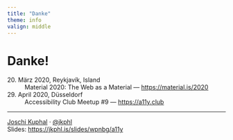 ```yaml
---
title: "Danke"
theme: info
valign: middle
---
```

# Danke!

<dl class="static"> 
    <dt>20. März 2020, Reykjavík, Island</dt>
    <dd>Material 2020: The Web as a Material — <a href="https://material.is/2020" target="_blank" rel="noopener">https://material.is/2020</a></dd>
    <dt>29. April 2020, Düsseldorf</dt>
    <dd>Accessibility Club Meetup #9 — <a href="https://a11y.club" target="_blank" rel="noopener">https://a11y.club</a></dd>
</dl>

---
<div class="p-author h-card">
<a href="https://jkphl.is" target="_blank" rel="me"><span class="p-given-name">Joschi</span> <span class="p-family-name">Kuphal</span></a> · <a href="https://twitter.com/jkphl" rel="me" target="_blank">@jkphl</a>
</div>
<div>
Slides: <a href="https://jkphl.is/slides/wpnbg/a11y" target="_top" rel="noopener">https://jkphl.is/slides/wpnbg/a11y</a>
</div>